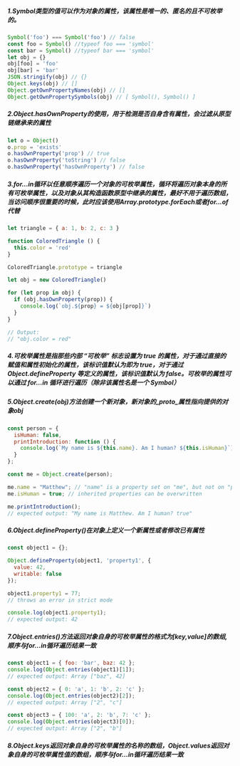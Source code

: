 ##### 1.Symbol类型的值可以作为对象的属性，该属性是唯一的、匿名的且不可枚举的。
```javascript
Symbol('foo') === Symbol('foo') // false
const foo = Symbol() //typeof foo === 'symbol'
const bar = Symbol() //typeof bar === 'symbol'
let obj = {}
obj[foo] = 'foo'
obj[bar] = 'bar'
JSON.stringify(obj) // {}
Object.keys(obj) // []
Object.getOwnPropertyNames(obj) // []
Object.getOwnPropertySymbols(obj) // [ Symbol(), Symbol() ]
```


##### 2.Object.hasOwnProperty的使用，用于检测是否自身含有属性，会过滤从原型链继承来的属性
```javascript
let o = Object()
o.prop = 'exists'
o.hasOwnProperty('prop') // true
o.hasOwnProperty('toString') // false
o.hasOwnProperty('hasOwnProperty') // false
```

##### 3.for...in循环以任意顺序遍历一个对象的可枚举属性，循环将遍历对象本身的所有可枚举属性，以及对象从其构造函数原型中继承的属性，最好不用于遍历数组，当访问顺序很重要的时候，此时应该使用Array.prototype.forEach或者for...of代替
```javascript
let triangle = { a: 1, b: 2, c: 3 }

function ColoredTriangle () {
  this.color = 'red'
}

ColoredTriangle.prototype = triangle

let obj = new ColoredTriangle()

for (let prop in obj) {
  if (obj.hasOwnProperty(prop)) {
    console.log(`obj.${prop} = ${obj[prop]}`)
  }
}

// Output:
// "obj.color = red"
```

##### 4.可枚举属性是指那些内部 “可枚举” 标志设置为 true 的属性，对于通过直接的赋值和属性初始化的属性，该标识值默认为即为 true，对于通过 Object.defineProperty 等定义的属性，该标识值默认为 false。可枚举的属性可以通过 for...in 循环进行遍历（除非该属性名是一个 Symbol）
##### 5.Object.create(obj)方法创建一个新对象，新对象的_proto_属性指向提供的对象obj
```javascript
const person = {
  isHuman: false,
  printIntroduction: function () {
    console.log(`My name is ${this.name}. Am I human? ${this.isHuman}`);
  }
};

const me = Object.create(person);

me.name = "Matthew"; // "name" is a property set on "me", but not on "person"
me.isHuman = true; // inherited properties can be overwritten

me.printIntroduction();
// expected output: "My name is Matthew. Am I human? true"
```
##### 6.Object.defineProperty()在对象上定义一个新属性或者修改已有属性
```javascript
const object1 = {};

Object.defineProperty(object1, 'property1', {
  value: 42,
  writable: false
});

object1.property1 = 77;
// throws an error in strict mode

console.log(object1.property1);
// expected output: 42
```
##### 7.Object.entries()方法返回对象自身的可枚举属性的格式为[key,value]的数组,顺序与for...in循环遍历结果一致
```javascript
const object1 = { foo: 'bar', baz: 42 };
console.log(Object.entries(object1)[1]);
// expected output: Array ["baz", 42]

const object2 = { 0: 'a', 1: 'b', 2: 'c' };
console.log(Object.entries(object2)[2]);
// expected output: Array ["2", "c"]

const object3 = { 100: 'a', 2: 'b', 7: 'c' };
console.log(Object.entries(object3)[0]);
// expected output: Array ["2", "b"]
```
##### 8.Object.keys返回对象自身的可枚举属性的名称的数组，Object.values返回对象自身的可枚举属性值的数组，顺序与for...in循环遍历结果一致
